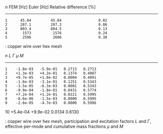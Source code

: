    $n$   FEM \[Hz\]   Euler \[Hz\]   Relative difference \[%\]
  ----- ------------ -------------- ---------------------------
    1      45.84         45.84                 0.02
    2      287.1         287.3                 0.06
    3      803.4         804.5                 0.13
    4       1573          1576                 0.24
    5       2596          2606                 0.38

  : copper wire over hex mesh

   $n$     $L$      $\Gamma$   $\mu$     $M$
  ----- ---------- ---------- -------- --------
    1    -1.8e-03   -5.9e-01   0.2713   0.2713
    2    +1.3e-03   +4.2e-01   0.1374   0.4087
    3    +9.7e-05   +1.8e-02   0.0004   0.4091
    4    -1.6e-03   -3.1e-01   0.1251   0.5343
    5    -3.5e-05   -6.3e-03   0.0001   0.5343
    6    -9.9e-04   -1.8e-01   0.0431   0.5774
    7    +7.2e-04   +1.2e-01   0.0221   0.5995
    8    -8.6e-06   -1.5e-03   0.0000   0.5995
    9    -2.6e-05   -4.7e-03   0.0000   0.5996
   10    +5.4e-04   +9.9e-02   0.0134   0.6130

  : copper wire over hex mesh, participation and excitation factors $L$
  and $\Gamma$, effective per-mode and cumulative mass fractions $\mu$
  and $M$
